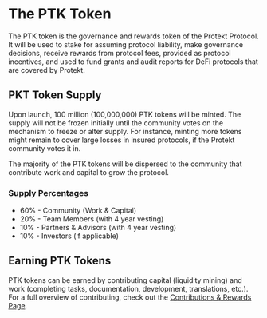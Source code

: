 # The PTK Token
The PTK token is the governance and rewards token of the Protekt Protocol. It will be used to stake for assuming protocol liability, make governance decisions, receive rewards from protocol fees, provided as protocol incentives, and used to fund grants and audit reports for DeFi protocols that are covered by Protekt.

## PKT Token Supply
Upon launch, 100 million (100,000,000) PTK tokens will be minted. The supply will not be frozen initially until the community votes on the mechanism to freeze or alter supply. For instance, minting more tokens might remain to cover large losses in insured protocols, if the Protekt community votes it in.

The majority of the PTK tokens will be dispersed to the community that contribute work and capital to grow the protocol.

### Supply Percentages
* 60% - Community (Work & Capital)
* 20% - Team Members (with 4 year vesting)
* 10% - Partners & Advisors (with 4 year vesting)
* 10% - Investors (if applicable)

## Earning PTK Tokens
PTK tokens can be earned by contributing capital (liquidity mining) and work (completing tasks, documentation, development, translations, etc.). For a full overview of contributing, check out the [Contributions & Rewards Page](/contributions-and-rewards.md).
